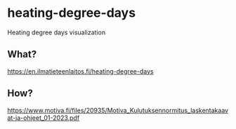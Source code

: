 # heating-degree-days
Heating degree days visualization

## What?
https://en.ilmatieteenlaitos.fi/heating-degree-days

## How?
https://www.motiva.fi/files/20935/Motiva_Kulutuksennormitus_laskentakaavat-ja-ohjeet_01-2023.pdf
